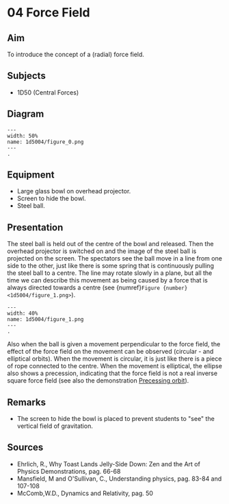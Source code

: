 # 04 Force Field 
  
## Aim   

To introduce the concept of a (radial) force field.    


## Subjects   

* 1D50 (Central Forces)   


## Diagram
   
```{figure} figures/figure_0.png  
---  
width: 50%  
name: 1d5004/figure_0.png  
---  
.
``` 


## Equipment

*  Large glass bowl on overhead projector. 
*  Screen to hide the bowl. 
*  Steel ball.  


## Presentation   

The steel ball is held out of the centre of the bowl and released. Then the overhead projector is switched on and the image of the steel ball is projected on the screen. The spectators see the ball move in a line from one side to the other, just like there is some spring that is continuously pulling the steel ball to a centre. The line may rotate slowly in a plane, but all the time we can describe this movement as being caused by a force that is always directed towards a centre (see {numref}`Figure {number} <1d5004/figure_1.png>`).   

```{figure} figures/figure_1.png  
---  
width: 40%  
name: 1d5004/figure_1.png  
---  
. 
```  

Also when the ball is given a movement perpendicular to the force field, the effect of the force field on the movement can be observed (circular - and elliptical orbits). When the movement is circular, it is just like there is a piece of rope connected to the centre. When the movement is elliptical, the ellipse also shows a precession, indicating that the force field is not a real inverse square force field (see also the demonstration [Precessing orbit](../../../1L%20gravity/1L20%20Orbits/1L2003%20Precessing%20Orbit/1L2003.md)).

  
## Remarks

*  The screen to hide the bowl is placed to prevent students to "see" the vertical field of gravitation.


## Sources

 *  Ehrlich, R., Why Toast Lands Jelly-Side Down: Zen and the Art of Physics Demonstrations, pag. 66-68 
 *  Mansfield, M and O'Sullivan, C., Understanding physics, pag. 83-84 and 107-108 
 *  McComb,W.D., Dynamics and Relativity, pag. 50
  